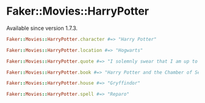 # Faker::Movies::HarryPotter

Available since version 1.7.3.

```ruby
Faker::Movies::HarryPotter.character #=> "Harry Potter"

Faker::Movies::HarryPotter.location #=> "Hogwarts"

Faker::Movies::HarryPotter.quote #=> "I solemnly swear that I am up to no good."

Faker::Movies::HarryPotter.book #=> "Harry Potter and the Chamber of Secrets"

Faker::Movies::HarryPotter.house #=> "Gryffindor"

Faker::Movies::HarryPotter.spell #=> "Reparo"
```
